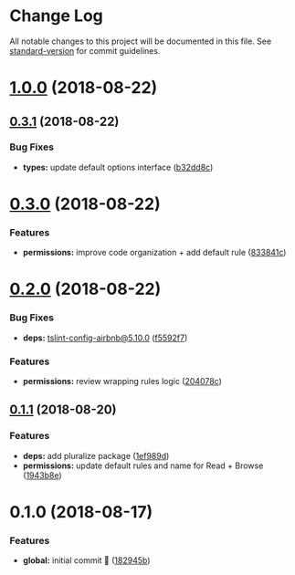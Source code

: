 # Change Log

All notable changes to this project will be documented in this file. See [standard-version](https://github.com/conventional-changelog/standard-version) for commit guidelines.

<a name="1.0.0"></a>
# [1.0.0](https://github.com/waitandseeagency/graphql-sword/compare/v0.3.1...v1.0.0) (2018-08-22)



<a name="0.3.1"></a>
## [0.3.1](https://github.com/waitandseeagency/graphql-middleware-permissions-layer/compare/v0.3.0...v0.3.1) (2018-08-22)


### Bug Fixes

* **types:** update default options interface ([b32dd8c](https://github.com/waitandseeagency/graphql-middleware-permissions-layer/commit/b32dd8c))



<a name="0.3.0"></a>
# [0.3.0](https://github.com/waitandseeagency/graphql-middleware-permissions-layer/compare/v0.2.0...v0.3.0) (2018-08-22)


### Features

* **permissions:** improve code organization + add default rule ([833841c](https://github.com/waitandseeagency/graphql-middleware-permissions-layer/commit/833841c))



<a name="0.2.0"></a>
# [0.2.0](https://github.com/waitandseeagency/graphql-middleware-permissions-layer/compare/v0.1.1...v0.2.0) (2018-08-22)


### Bug Fixes

* **deps:** tslint-config-airbnb@5.10.0 ([f5592f7](https://github.com/waitandseeagency/graphql-middleware-permissions-layer/commit/f5592f7))


### Features

* **permissions:** review wrapping rules logic ([204078c](https://github.com/waitandseeagency/graphql-middleware-permissions-layer/commit/204078c))



<a name="0.1.1"></a>
## [0.1.1](https://github.com/waitandseeagency/graphql-middleware-permissions-layer/compare/v0.1.0...v0.1.1) (2018-08-20)


### Features

* **deps:** add pluralize package ([1ef989d](https://github.com/waitandseeagency/graphql-middleware-permissions-layer/commit/1ef989d))
* **permissions:** update default rules and name for Read + Browse ([1943b8e](https://github.com/waitandseeagency/graphql-middleware-permissions-layer/commit/1943b8e))



<a name="0.1.0"></a>
# 0.1.0 (2018-08-17)


### Features

* **global:** initial commit 🎉 ([182945b](https://github.com/waitandseeagency/graphql-middleware-permissions-layer/commit/182945b))
